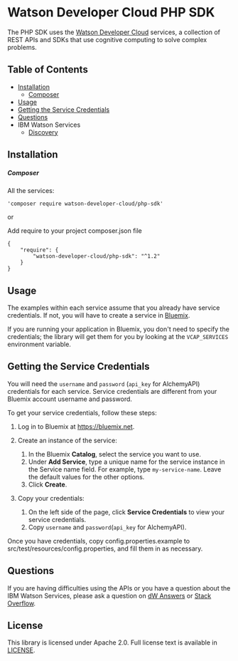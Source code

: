 # Watson Developer Cloud PHP SDK

The PHP SDK uses the [Watson Developer Cloud][wdc] services, a collection of REST APIs and SDKs that use cognitive computing to solve complex problems.

## Table of Contents
  * [Installation](#installation)
    * [Composer](#composer)
  * [Usage](#usage)
  * [Getting the Service Credentials](#getting-the-service-credentials)
  * [Questions](#questions)
  * IBM Watson Services
    * [Discovery](discovery)

## Installation

##### Composer

All the services:

```composer
'composer require watson-developer-cloud/php-sdk'
```
or

Add require to your project composer.json file

```composer
{
    "require": {
        "watson-developer-cloud/php-sdk": "^1.2"
    }
}
```
## Usage

The examples within each service assume that you already have service credentials. If not,
you will have to create a service in [Bluemix][bluemix].

If you are running your application in Bluemix, you don't need to specify the
credentials; the library will get them for you by looking at the `VCAP_SERVICES` environment variable.

## Getting the Service Credentials
You will need the `username` and `password` (`api_key` for AlchemyAPI) credentials for each service. Service credentials are different from your Bluemix account username and password.

To get your service credentials, follow these steps:
 1. Log in to Bluemix at https://bluemix.net.

 1. Create an instance of the service:
     1. In the Bluemix **Catalog**, select the service you want to use.
     1. Under **Add Service**, type a unique name for the service instance in the Service name field. For example, type `my-service-name`. Leave the default values for the other options.
     1. Click **Create**.

 1. Copy your credentials:
     1. On the left side of the page, click **Service Credentials** to view your service credentials.
     1. Copy `username` and `password`(`api_key` for AlchemyAPI).

Once you have credentials, copy config.properties.example to src/test/resources/config.properties, and fill them in as necessary.

## Questions

If you are having difficulties using the APIs or you have a question about the IBM
Watson Services, please ask a question on
[dW Answers](https://developer.ibm.com/answers/questions/ask/?topics=watson)
or [Stack Overflow](http://stackoverflow.com/questions/ask?tags=ibm-watson).

## License

This library is licensed under Apache 2.0. Full license text is
available in [LICENSE](LICENSE).

[wdc]: http://www.ibm.com/watson/developercloud/
[bluemix]: https://console.ng.bluemix.net
[Gradle]: http://www.gradle.org/
[OkHttp]: http://square.github.io/okhttp/
[gson]: https://github.com/google/gson
[apache_maven]: http://maven.apache.org/
[sonatype_snapshots]: https://oss.sonatype.org/content/repositories/snapshots/com/ibm/watson/developer_cloud/
